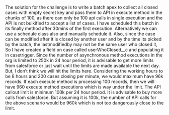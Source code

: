 The solution for the challenge is to write a batch apex to collect all closed cases with empty secret key and pass them to API in execute method in the chunks of 100, as there can only be 100 api calls in single execution and the API is not bulkified to accept a list of cases. I have scheduled this batch in its finally method after 30mins of the first execution. Alternatively we can use a schedule class also and manually schedule it.
Also, since the case can be modified after it is closed by another user and by the time its picked by the batch, the lastmodifiedby may not be the same user who closed it, So I have created a field on case called userWhoClosed__c and populating it in casetrigger.
Since the number of asynchronous method executions in the org is limited to 250k in 24 hour period, it is advisable to get more limits from salesforce or just wait until the limits are made available the next day. But, I don’t think we will hit the limits here. Considering the working hours to be 8 hours and 200 cases closing per minute, we would maximum have 96k records. If each execute method is processing 100 records, then we will have 960 execute method executions which is way under the limit. 
The API callout limit is minimum 100k per 24 hour period. It is advisable to buy more calls from salesforce. But assuming it is 100k, the number of API calls for the above scenario would be 960k which is not too dangerously close to the limit. 
